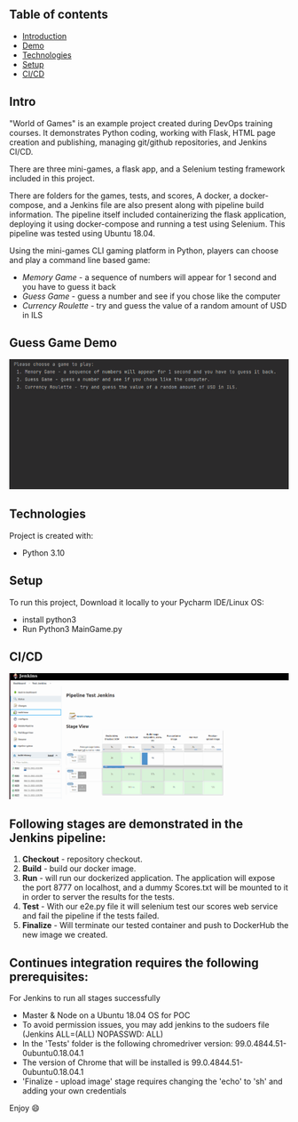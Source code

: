 ## Table of contents
* [Introduction](#Intro)
* [Demo](#Demo)
* [Technologies](#technologies)
* [Setup](#setup)
* [CI/CD](#CI/CD)


## Intro 
"World of Games" is an example project created during DevOps training courses. It demonstrates Python coding, working with Flask, HTML page creation and publishing, managing git/github repositories, and Jenkins CI/CD.

There are three mini-games, a flask app, and a Selenium testing framework included in this project.

There are folders for the games, tests, and scores, A docker, a docker-compose, and a Jenkins file are also present along with pipeline build information.
The pipeline itself included containerizing the flask application, deploying it using docker-compose and running a test using Selenium.
This pipeline was tested using Ubuntu 18.04.

Using the mini-games CLI gaming platform in Python, players can choose and play a command line based game: 
* *Memory Game* - a sequence of numbers will appear for 1 second and you have to
guess it back
* *Guess Game* - guess a number and see if you chose like the computer
* *Currency Roulette* - try and guess the value of a random amount of USD in ILS

## Guess Game Demo
![Alt text](Demo.gif)
	
## Technologies
Project is created with:
* Python 3.10
	
## Setup
To run this project, Download it locally to your Pycharm IDE/Linux OS:
* install python3
* Run Python3 MainGame.py

## CI/CD
![Alt text](CI_CD.gif)

## Following stages are demonstrated in the Jenkins pipeline:
1. **Checkout** - repository checkout.
2. **Build** - build our docker image.
3. **Run** - will run our dockerized application. The application will expose the port 8777 on
localhost, and a dummy Scores.txt will be mounted to it in order to server the results for
the tests.
4. **Test** - With our e2e.py file it will selenium test our scores web service and fail the
pipeline if the tests failed.
5. **Finalize** - Will terminate our tested container and push to DockerHub the new image we created.

## Continues integration requires the following prerequisites:
For Jenkins to run all stages successfully
* Master & Node on a Ubuntu 18.04 OS for POC
* To avoid permission issues, you may add jenkins to the sudoers file (Jenkins ALL=(ALL) NOPASSWD: ALL)
* In the 'Tests' folder is the following chromedriver version: 99.0.4844.51-0ubuntu0.18.04.1
* The version of Chrome that will be installed is 99.0.4844.51-0ubuntu0.18.04.1
* 'Finalize - upload image' stage requires changing the 'echo' to 'sh' and adding your own credentials         


Enjoy :smile: 
